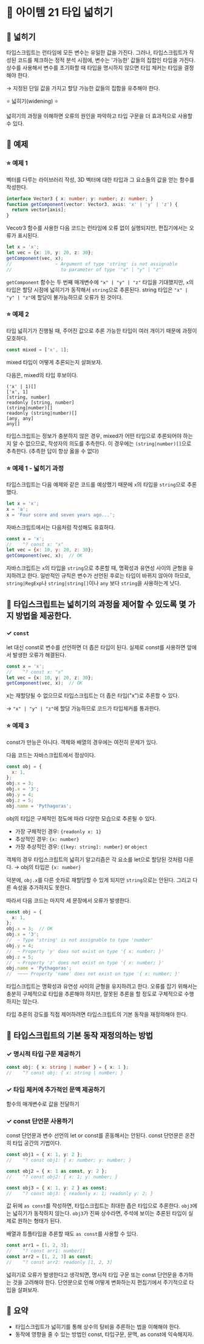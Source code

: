 # 📎 아이템 21 타입 넓히기

## 📍 넓히기

타입스크립트는 런타임에 모든 변수는 유일한 값을 가진다. 그러나, 타입스크립트가 작성된 코드를 체크하는 정적 분석 시점에, 변수는 '가능한' 값들의 집합인 타입을 가진다. 상수를 사용해서 변수를 초기화할 때 타입을 명시하지 않으면 타입 체커는 타입을 결정해야 한다.

→ 지정된 단일 값을 가지고 할당 가능한 값들의 집합을 유추해야 한다.

⭐️ 넓히기(widening) ⭐️

넓히기의 과정을 이해하면 오류의 원인을 파악하고 타입 구문을 더 효과적으로 사용할 수 있다.

## 📍 예제

### ⭐️ 예제 1

벡터를 다루는 라이브러리 작성, 3D 벡터에 대한 타입과 그 요소들의 값을 얻는 함수를 작성한다.

```typescript
interface Vector3 { x: number; y: number; z: number; }
function getComponent(vector: Vector3, axis: 'x' | 'y' | 'z') {
  return vector[axis];
}
```

Vecotr3 함수를 사용한 다음 코드는 런타임에 오류 없이 실행되지만, 편집기에서는 오류가 표시된다.

```typescript
let x = 'x';
let vec = {x: 10, y: 20, z: 30};
getComponent(vec, x);
//                ~ Argument of type 'string' is not assignable
//                  to parameter of type '"x" | "y" | "z"'
```

`getComponent` 함수는 두 번째 매개변수에 `"x" | "y" | "z"` 타입을 기대했지만, `x`의 타입은 할당 시점에 넓히기가 동작해서 `string`으로 추론된다. string 타입은 `"x" | "y" | "z"`에 할당이 불가능하므로 오류가 된 것이다.

### ⭐️ 예제 2

타입 넓히기가 진행될 때, 주어진 값으로 추론 가능한 타입이 여러 개이기 때문에 과정이 모호하다.

```typescript
const mixed = ['x', 1];
```

mixed 타입이 어떻게 추론되는지 살펴보자.

다음은, mixed의 타입 후보이다.

```
('x' | 1)[]
['x', 1]
[string, number]
readonly [string, number]
(string|number)[]
readonly (string|number)[]
[any, any]
any[]
```

타입스크립트는 정보가 충분하지 않은 경우, mixed가 어떤 타입으로 추론되어야 하는지 알 수 없으므로, 작성자의 의도를 추측한다. 이 경우에는 `(string|number)[]`으로 추측한다. (추측한 답이 항상 옳을 수 없다)

### ⭐️ 예제 1 - 넓히기 과정

타입스크립트는 다음 예제와 같은 코드를 예상했기 때문에 `x`의 타입을 `string`으로 추론했다.

```typescript
let x = 'x';
x = 'a';
x = 'Four score and seven years ago...';
```

자바스크립트에서는 다음처럼 작성해도 유효하다.

```javascript
const x = 'x';
//    ^? const x: "x"
let vec = {x: 10, y: 20, z: 30};
getComponent(vec, x);  // OK
```

자바스크립트는 `x`의 타입을 `string`으로 추론할 때, 명확성과 유연성 사이의 균형을 유지하려고 한다. 일반적인 규칙은 변수가 선언된 후로는 타입이 바뀌지 않아야 하므로, `string|RegExp`나 `string|string[]`이나 `any` 보다 `string`을 사용하는게 낫다.

## 🔗 타입스크립트는 넓히기의 과정을 제어할 수 있도록 몇 가지 방법을 제공한다.

### ✓ `const`

let 대신 const로 변수를 선언하면 더 좁은 타입이 된다. 실제로 const를 사용하면 앞에서 발생한 오류가 해결된다.

```typescript
const x = 'x';
//    ^? const x: "x"
let vec = {x: 10, y: 20, z: 30};
getComponent(vec, x);  // OK
```

x는 재할당될 수 없으므로 타입스크립트는 더 좁은 타입("x")로 추론할 수 있다.&#x20;

→ `"x" | "y" | "z"`에 할당 가능하므로 코드가 타입체커를 통과한다.

### ⭐️ 예제 3

const가 만능은 아니다. 객체와 배열의 경우에는 여전히 문제가 있다.&#x20;

다음 코드는 자바스크립트에서 정상이다.

```javascript
const obj = {
  x: 1,
};
obj.x = 3;  
obj.x = '3';
obj.y = 4;
obj.z = 5;
obj.name = 'Pythagoras';
```

obj의 타입은 구체적인 정도에 따라 다양한 모습으로 추론될 수 있다.&#x20;

* 가장 구체적인 경우: `{readonly x: 1}`
* 추상적인 경우: `{x: number}`
* 가장 추상적인 경우: `{[key: string]: number}` or `object`

객체의 경우 타입스크립트의 넓히기 알고리즘은 각 요소를 let으로 할당된 것처럼 다룬다. → obj의 타입은 `{x: number}`

덕분에, `obj.x`를 다른 숫자로 재할당할 수 있게 되지만 `string`으로는 안된다. 그리고 다른 속성을 추가하지도 못한다.

따라서 다음 코드는 마지막 세 문장에서 오류가 발생한다.

```typescript
const obj = {
  x: 1,
};
obj.x = 3;  // OK
obj.x = '3';
//  ~ Type 'string' is not assignable to type 'number'
obj.y = 4;
//  ~ Property 'y' does not exist on type '{ x: number; }'
obj.z = 5;
//  ~ Property 'z' does not exist on type '{ x: number; }'
obj.name = 'Pythagoras';
//  ~~~~ Property 'name' does not exist on type '{ x: number; }'
```

타입스크립트는 명확성과 유연성 사이의 균형을 유지하려고 한다. 오류를 잡기 위해서는 충분히 구체적으로 타입을 추론해야 하지만, 잘못된 추론을 할 정도로 구체적으로 수행하지는 않는다.

타입 추론의 강도를 직접 제어하려면 타입스크립트의 기본 동작을 재정의해야 한다.

## 📍 타입스크립트의 기본 동작 재정의하는 방법

### ✓ 명시적 타입 구문 제공하기

```typescript
const obj: { x: string | number } = { x: 1 };
//    ^? const obj: { x: string | number; }
```

### ✓ 타입 체커에 추가적인 문맥 제공하기

함수의 매개변수로 값을 전달하기

### ✓ const 단언문 사용하기

const 단언문과 변수 선언의 let or const를 혼동해서는 안된다. const 단언문은 온전히 타입 공간의 기법이다.

```typescript
const obj1 = { x: 1, y: 2 };
//    ^? const obj1: { x: number; y: number; }

const obj2 = { x: 1 as const, y: 2 };
//    ^? const obj2: { x: 1; y: number; }

const obj3 = { x: 1, y: 2 } as const;
//    ^? const obj3: { readonly x: 1; readonly y: 2; }
```

값 뒤에 `as const`를 작성하면, 타입스크립트는 최대한 좁은 타입으로 추론한다. `obj3`에는 넓히기가 동작하지 않는다. `obj3`가 진짜 상수라면, 주석에 보이는 추론된 타입이 실제로 원하는 형태가 된다.&#x20;

배열과 튜플타입을 추론할 때도 `as const`를 사용할 수 있다.

```typescript
const arr1 = [1, 2, 3];
//    ^? const arr1: number[]
const arr2 = [1, 2, 3] as const;
//    ^? const arr2: readonly [1, 2, 3]
```

넓히기로 오류가 발생한다고 생각되면, 명시적 타입 구문 또는 const 단언문을 추가하는 것을 고려해야 한다. 단언문으로 인해 어떻게 변화하는지 편집기에서 주기적으로 타입을 살펴보자.

## 📍 요약

* 타입스크립트가 넓히기를 통해 상수의 탕비을 추론하는 법을 이해해야 한다.
* 동작에 영향을 줄 수 있는 방법인 const, 타입구문, 문맥, as const에 익숙해지자.
